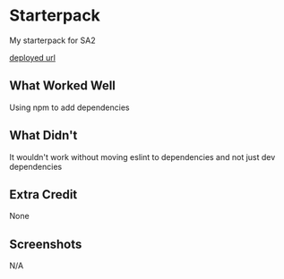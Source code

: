 # Starterpack

My starterpack for SA2

[deployed url](http://url-if-deployed-here)

## What Worked Well
Using npm to add dependencies

## What Didn't
It wouldn't work without moving eslint to dependencies and not just dev dependencies

## Extra Credit
None

## Screenshots
N/A